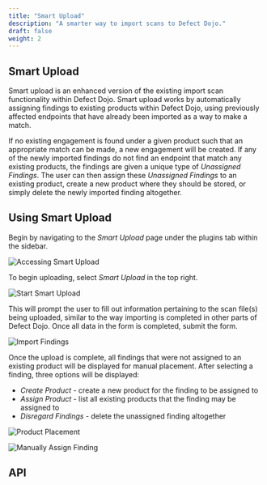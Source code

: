 ```yaml
---
title: "Smart Upload"
description: "A smarter way to import scans to Defect Dojo."
draft: false
weight: 2
---
```


## Smart Upload

Smart upload is an enhanced version of the existing import scan functionality within Defect Dojo. Smart upload works by automatically assigning findings to existing products within Defect Dojo, using previously affected endpoints that have already been imported as a way to make a match.

If no existing engagement is found under a given product such that an appropriate match can be made, a new engagement will be created. If any of the newly imported findings do not find an endpoint that match any existing products, the findings are given a unique type of _Unassigned Findings_. The user can then assign these _Unassigned Findings_ to an existing product, create a new product where they should be stored, or simply delete the newly imported finding altogether. 

## Using Smart Upload

Begin by navigating to the _Smart Upload_ page under the plugins tab within the sidebar.

![Accessing Smart Upload](../../images/nav-su.png)

To begin uploading, select _Smart Upload_ in the top right.

![Start Smart Upload](../../images/su-upload.png)

This will prompt the user to fill out information pertaining to the scan file(s) being uploaded, similar to the way importing is completed in other parts of Defect Dojo. Once all data in the form is completed, submit the form.

![Import Findings](../../images/su-import.png)

Once the upload is complete, all findings that were not assigned to an existing product will be displayed for manual placement. After selecting a finding, three options will be displayed:

- _Create Product_ - create a new product for the finding to be assigned to
- _Assign Product_ - list all existing products that the finding may be assigned to
- _Disregard Findings_ - delete the unassigned finding altogether

![Product Placement](../../images/su-placement.png)

![Manually Assign Finding](../../images/su-assign.png)

## API